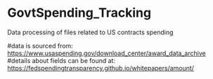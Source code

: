 # GovtSpending_Tracking
Data processing of files related to US contracts spending

#data is sourced from: https://www.usaspending.gov/download_center/award_data_archive
#details about fields can be found at: https://fedspendingtransparency.github.io/whitepapers/amount/

